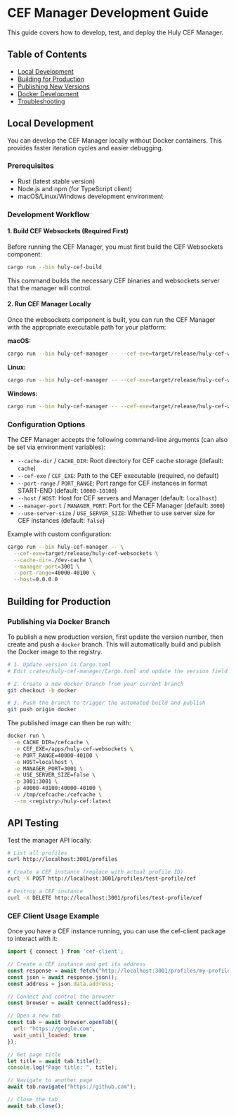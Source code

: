 # CEF Manager Development Guide

This guide covers how to develop, test, and deploy the Huly CEF Manager.

## Table of Contents
- [Local Development](#local-development)
- [Building for Production](#building-for-production)
- [Publishing New Versions](#publishing-new-versions)
- [Docker Development](#docker-development)
- [Troubleshooting](#troubleshooting)

## Local Development

You can develop the CEF Manager locally without Docker containers. This provides faster iteration cycles and easier debugging.

### Prerequisites

- Rust (latest stable version)
- Node.js and npm (for TypeScript client)
- macOS/Linux/Windows development environment

### Development Workflow

#### 1. Build CEF Websockets (Required First)

Before running the CEF Manager, you must first build the CEF Websockets component:

```bash
cargo run --bin huly-cef-build
```

This command builds the necessary CEF binaries and websockets server that the manager will control.

#### 2. Run CEF Manager Locally

Once the websockets component is built, you can run the CEF Manager with the appropriate executable path for your platform:

**macOS:**
```bash
cargo run --bin huly-cef-manager -- --cef-exe=target/release/huly-cef-websockets.app/Contents/MacOS/huly-cef-websockets
```

**Linux:**
```bash
cargo run --bin huly-cef-manager -- --cef-exe=target/release/huly-cef-websockets
```

**Windows:**
```bash
cargo run --bin huly-cef-manager -- --cef-exe=target/release/huly-cef-websockets.exe
```

### Configuration Options

The CEF Manager accepts the following command-line arguments (can also be set via environment variables):

- `--cache-dir` / `CACHE_DIR`: Root directory for CEF cache storage (default: `cache`)
- `--cef-exe` / `CEF_EXE`: Path to the CEF executable (required, no default)
- `--port-range` / `PORT_RANGE`: Port range for CEF instances in format START-END (default: `10000-10100`)
- `--host` / `HOST`: Host for CEF servers and Manager (default: `localhost`)
- `--manager-port` / `MANAGER_PORT`: Port for the CEF Manager (default: `3000`)
- `--use-server-size` / `USE_SERVER_SIZE`: Whether to use server size for CEF instances (default: `false`)

Example with custom configuration:
```bash
cargo run --bin huly-cef-manager -- \
  --cef-exe=target/release/huly-cef-websockets \
  --cache-dir=./dev-cache \
  --manager-port=3001 \
  --port-range=40000-40100 \
  --host=0.0.0.0
```

## Building for Production

### Publishing via Docker Branch

To publish a new production version, first update the version number, then create and push a `docker` branch. This will automatically build and publish the Docker image to the registry.

```bash
# 1. Update version in Cargo.toml
# Edit crates/huly-cef-manager/Cargo.toml and update the version field

# 2. Create a new docker branch from your current branch
git checkout -b docker

# 3. Push the branch to trigger the automated build and publish
git push origin docker
```

The published image can then be run with:

```bash
docker run \
  -e CACHE_DIR=/cefcache \
  -e CEF_EXE=/apps/huly-cef-websockets \
  -e PORT_RANGE=40000-40100 \
  -e HOST=localhost \
  -e MANAGER_PORT=3001 \
  -e USE_SERVER_SIZE=false \
  -p 3001:3001 \
  -p 40000-40100:40000-40100 \
  -v /tmp/cefcache:/cefcache \
  --rm <registry>/huly-cef:latest
```

## API Testing

Test the manager API locally:

```bash
# List all profiles
curl http://localhost:3001/profiles

# Create a CEF instance (replace with actual profile ID)
curl -X POST http://localhost:3001/profiles/test-profile/cef

# Destroy a CEF instance
curl -X DELETE http://localhost:3001/profiles/test-profile/cef
```

### CEF Client Usage Example

Once you have a CEF instance running, you can use the cef-client package to interact with it:

```javascript
import { connect } from 'cef-client';

// Create a CEF instance and get its address
const response = await fetch("http://localhost:3001/profiles/my-profile/cef");
const json = await response.json();
const address = json.data.address;

// Connect and control the browser
const browser = await connect(address);

// Open a new tab
const tab = await browser.openTab({ 
  url: "https://google.com", 
  wait_until_loaded: true 
});

// Get page title
let title = await tab.title();
console.log("Page title: ", title);

// Navigate to another page
await tab.navigate("https://github.com");

// Close the tab
await tab.close();
```
